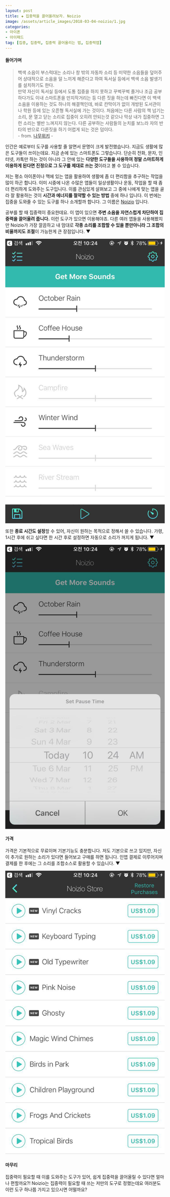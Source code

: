 ```yaml
---  
layout: post  
title: ✚ 집중력을 끌어올려보자. Noizio
image: /assets/article_images/2018-03-04-noizio/1.jpg
categories:
- 아이폰
- 아이패드
tag: [집중, 집중력, 집중력 끌어올리는 법, 집중력앱]
---  
```

#### 들어가며
>백색 소음이 부스럭대는 소리나 창 밖의 자동차 소리 등 미약한 소음들을 덮어주어 상대적으로 소음을 덜 느끼게 해준다고 하여 독서실 등에서 백색 소음 발생기를 설치하기도 한다.
><br>
>만약 자신이 독서실 등에서 도통 집중을 하지 못하고 꾸벅꾸벅 졸거나 조금 공부하다가도 이내 스마트폰을 만지작거리는 등 다른 짓을 하는데 빠진다면 이 백색소음을 이용하는 것도 하나의 해결책인데, 바로 칸막이가 없이 개방된 도서관이나 학원 등에 있는 오픈형 독서실에 가는 것이다. 처음에는 다른 사람의 책 넘기는 소리, 문 열고 닫는 소리로 집중이 오히려 안되는것 같으나 막상 내가 집중하면 그런 소리는 별반 느껴지지 않는다. 다른 공부하는 사람들의 눈치를 보느라 자의 반 타의 반으로 다른짓을 하기 어렵게 되는 것은 덤이다.<br>
>\- from. [나무위키](https://namu.wiki/w/백색%20소음) -

인간은 예로부터 도구를 사용할 줄 알면서 문명이 크게 발전했습니다. 지금도 생활에 많은 도구들이 쓰이는데요. 지금 손에 있는 스마트폰도 그렇습니다. 단순히 전화, 문자, 인터넷, 카톡만 하는 것이 아니라 그 안에 있는 **다양한 도구들을 사용하여 정말 스마트하게 이용하게 된다면 진정으로 그 도구를 제대로 쓰는 것**이라고 볼 수 있습니다.

저는 평소 아이폰이나 맥에 있는 앱을 활용하여 생활에 좀 더 편리함을 추구하는 작업을 많이 하곤 합니다. 이미 시중에 나온 수많은 앱들이 일상생활이나 운동, 작업을 할 때 좀 더 편리하게 도와주는 도구입니다. 이를 관심있게 살펴보고 그 중에 나에게 맞는 앱을 골라 잘 활용하는 것이 **시간과 에너지를 절약할 수 있는 방법** 중에 하나 입니다. 이 번에는 집중을 도와줄 수 있는 도구를 하나 소개할까 합니다. 그 이름은 [Noizio](https://itunes.apple.com/us/app/noizio/id960716999?platform=ipad&preserveScrollPosition=true#platform/ipad) 입니다.

공부를 할 때 집중력이 중요한데요. 이 앱이 있으면 **주변 소음을 자연스럽게 차단하여 집중력을 끌어올려 줍니다.** 이런 도구가 있으면 이용해야죠. 다른 여러 앱들을 사용해봤지만 Noizio가 가장 깔끔하고 내 맘대로 **각종 소리를 조합할 수 있을 뿐만아니라 그 조합의 비율까지도 조절**이 가능한게 큰 장점입니다. ▼
<div class="markdown-image">
<img src="/assets/article_images/2018-03-04-noizio/1.jpg" alt="" align="middle"/></div>

또한 **종료 시간도 설정**할 수 있어, 자신이 원하는 목적으로 정해서 쓸 수 있습니다. 가령, 1시간 후에 쉬고 싶다면 한 시간 후로 설정하면 자동으로 소리가 꺼지게 됩니다. ▼
<div class="markdown-image">
<img src="/assets/article_images/2018-03-04-noizio/2.jpg" alt="" align="middle"/></div>

#### 가격
가격은 기본적으로 무료이며 기본기능도 충분합니다. 저도 기본으로 쓰고 있지만, 자신이 추가로 원하는 소리가 있다면 들어보고 구매를 하면 됩니다. 인앱 결제로 이루어지며 결제를 한 후에는 그 소리를 조합소스로 활용할 수 있습니다. ▼
<div class="markdown-image">
<img src="/assets/article_images/2018-03-04-noizio/3.jpg" alt="" align="middle"/></div>

#### 마무리
집중력이 필요할 때 이를 도와주는 도구가 있어, 쉽게 집중력을 끌어올릴 수 있다면 얼마나 편할까요?! Noizio는 집중력이 필요할 때 쓰는 저만의 도구로 정했는데요 여러분도 이런 도구 하나쯤 가지고 있으시면 어떨까요?
